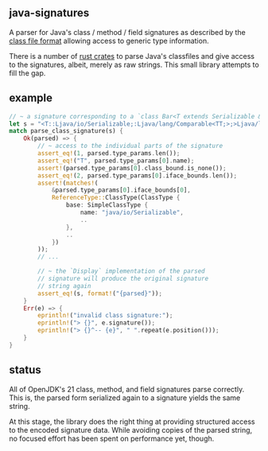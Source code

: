 ## java-signatures
A parser for Java's class / method / field signatures as described by
the [class file format](https://docs.oracle.com/javase/specs/jvms/se21/html/jvms-4.html#jvms-4.7.9.1)
allowing access to generic type information.

There is a number of [rust crates](https://crates.io/search?q=%23classfile%20%23java)
to parse Java's classfiles and give access to the signatures, albeit,
merely as raw strings.  This small library attempts to fill the gap.

## example
```rust
// ~ a signature corresponding to a `class Bar<T extends Serializable & Comparable<T>> {..}`
let s = "<T::Ljava/io/Serializable;:Ljava/lang/Comparable<TT;>;>Ljava/lang/Object;";
match parse_class_signature(s) {
    Ok(parsed) => {
        // ~ access to the individual parts of the signature
        assert_eq!(1, parsed.type_params.len());
        assert_eq!("T", parsed.type_params[0].name);
        assert!(parsed.type_params[0].class_bound.is_none());
        assert_eq!(2, parsed.type_params[0].iface_bounds.len());
        assert!(matches!(
            &parsed.type_params[0].iface_bounds[0],
            ReferenceType::ClassType(ClassType {
                base: SimpleClassType {
                    name: "java/io/Serializable",
                    ..
                },
                ..
            })
        ));
        // ...

        // ~ the `Display` implementation of the parsed
        // signature will produce the original signature
        // string again
        assert_eq!(s, format!("{parsed}"));
    }
    Err(e) => {
        eprintln!("invalid class signature:");
        eprintln!("> {}", e.signature());
        eprintln!("> {}^-- {e}", " ".repeat(e.position()));
    }
}
```

## status
All of OpenJDK's 21 class, method, and field signatures parse
correctly.  This is, the parsed form serialized again to a signature
yields the same string.

At this stage, the library does the right thing at providing
structured access to the encoded signature data.  While avoiding
copies of the parsed string, no focused effort has been spent on
performance yet, though.

